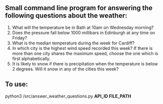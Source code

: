 <h2>Small command line program for answering the following questions about the weather:</h2>

<ol>
<li>What will the temperature be in Bath at 10am on Wednesday morning?</li>
<li>Does the pressure fall below 1000 millibars in Edinburgh at any time on Friday?</li>
<li>What is the median temperature during the week for Cardiff?</li>
<li>In which city is the highest wind speed recorded this week? If there is more than one city shares the maximum speed, choose the one which is first alphabetically.</li>
<li>It is likely to snow if there is precipitation when the temperature is below 2 degrees. Will it snow in any of the cities this week?</li>
</ol>

<h2>To use:</h2>

python3 /src/answer_weather_questions.py <b>API_ID FILE_PATH</b>

